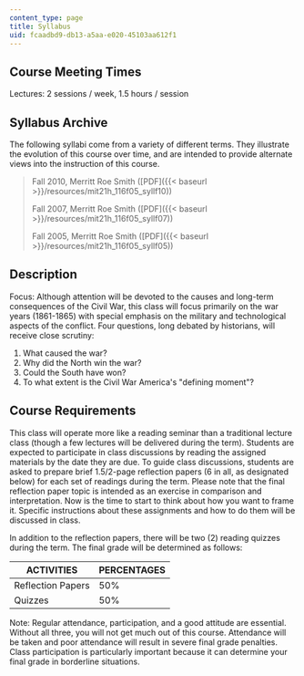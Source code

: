 ```yaml
---
content_type: page
title: Syllabus
uid: fcaadbd9-db13-a5aa-e020-45103aa612f1
---
```


Course Meeting Times
--------------------

Lectures: 2 sessions / week, 1.5 hours / session

Syllabus Archive
----------------

The following syllabi come from a variety of different terms. They illustrate the evolution of this course over time, and are intended to provide alternate views into the instruction of this course.

> Fall 2010, Merritt Roe Smith ([PDF]({{< baseurl >}}/resources/mit21h_116f05_syllf10))
> 
> Fall 2007, Merritt Roe Smith ([PDF]({{< baseurl >}}/resources/mit21h_116f05_syllf07))
> 
> Fall 2005, Merritt Roe Smith ([PDF]({{< baseurl >}}/resources/mit21h_116f05_syllf05))

Description
-----------

Focus: Although attention will be devoted to the causes and long-term consequences of the Civil War, this class will focus primarily on the war years (1861-1865) with special emphasis on the military and technological aspects of the conflict. Four questions, long debated by historians, will receive close scrutiny:

1.  What caused the war?
2.  Why did the North win the war?
3.  Could the South have won?
4.  To what extent is the Civil War America's "defining moment"?

Course Requirements
-------------------

This class will operate more like a reading seminar than a traditional lecture class (though a few lectures will be delivered during the term). Students are expected to participate in class discussions by reading the assigned materials by the date they are due. To guide class discussions, students are asked to prepare brief 1.5/2-page reflection papers (6 in all, as designated below) for each set of readings during the term. Please note that the final reflection paper topic is intended as an exercise in comparison and interpretation. Now is the time to start to think about how you want to frame it. Specific instructions about these assignments and how to do them will be discussed in class.

In addition to the reflection papers, there will be two (2) reading quizzes during the term. The final grade will be determined as follows:

| ACTIVITIES | PERCENTAGES |
| --- | --- |
| Reflection Papers | 50% |
| Quizzes | 50% 

Note: Regular attendance, participation, and a good attitude are essential. Without all three, you will not get much out of this course. Attendance will be taken and poor attendance will result in severe final grade penalties. Class participation is particularly important because it can determine your final grade in borderline situations.